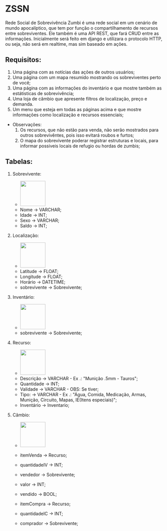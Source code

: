 # ZSSN

Rede Social de Sobrevivência Zumbi é uma rede social em um cenário de mundo apocalíptico, que tem por função o compartilhamento de recursos entre sobreviventes. Ele também é uma API REST, que fará CRUD entre as informações. Inicialmente será feito em django e utilizara o protocolo HTTP, ou seja, não será em realtime, mas sim baseado em ações.


## Requisitos:
1. Uma página com as notícias das ações de outros usuários;
2. Uma página com um mapa resumido mostrando os sobreviventes perto de você;
3. Uma página com as informações do inventário e que mostre também as estátisticas de sobrevivência;
5. Uma loja de câmbio que apresente filtros de localização, preço e demanda.
6. Um menu que esteja em todas as páginas acima e que mostre informações como localização e recursos essenciais;

* Observações: 
    1. Os recursos, que não estão para venda, não serão mostrados para outros sobrevivêntes, pois isso evitará roubos e furtos;
    2. O mapa do sobrevivente poderar registrar estruturas e locais, para informar possiveis locais de refugio ou hordas de zumbis;

## Tabelas:

1. Sobrevivente:
    * <img src="https://play-lh.googleusercontent.com/G7PgPigYZtgSYuI54jFWR0in7UHakWiPsHIzuqnV5Go9LYVM_tEt7QASOdUuhfBPCNE" width="80px">
    * Nome -> VARCHAR;
    * Idade -> INT;
    * Sexo -> VARCHAR;
    * Saldo -> INT;

2. Localização:
    * <img src="https://static.vecteezy.com/ti/vetor-gratis/p1/155483-mapa-do-tesouro-vector-gratis-vetor.jpg" width="80px">
    * Latitude -> FLOAT;
    * Longitude -> FLOAT;
    * Horário -> DATETIME;
    * sobrevivente -> Sobrevivente;

3. Inventário:
    * <img src="https://i.pinimg.com/736x/86/da/ac/86daacfd8ac30bc5e6a611955e456e0d.jpg" width="80px">
    * sobrevivente -> Sobrevivente;

4. Recurso:
    * <img src="https://portalvidalivre.com/uploads/article/image/1528/Design_sem_nome_-_2022-01-24T061629.364.jpg" width="80px">
    * Descrição -> VARCHAR - Ex .: "Munição .5mm - Tauros";
    * Quantidade -> INT;
    * Validade -> VARCHAR - OBS: Se tiver;
    * Tipo: -> VARCHAR - Ex .: "Água, Comida, Medicação, Armas, Munição, Circuito, Mapas, IE(Itens especiais)";
    * Inventário -> Inventario;

5. Câmbio:
    * <img src="https://1.bp.blogspot.com/-NkX9rKZKCDM/YairuZxKt-I/AAAAAAAA76A/Up-ZpLRQMxUj1NOVqJ6lza7qTfZfyExBwCNcBGAsYHQ/s16000/distrato-escritura-publica-nao-registrada.webp" width="80px">
    * itemVenda -> Recurso;
    * quantidadeIV -> INT;
    * vendedor -> Sobrevivente;
    
    * valor -> INT;
    * vendido -> BOOL;

    * itemCompra -> Recurso;
    * quantidadeIC -> INT;
    * comprador -> Sobrevivente;
